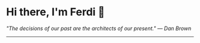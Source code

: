 <h1>Hi there, I'm Ferdi 👋</h1>

<p><em>
  "The decisions of our past are the architects of our present." — Dan Brown
</em></p>

---
